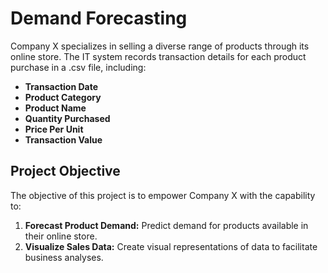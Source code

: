 # Demand Forecasting

Company X specializes in selling a diverse range of products through its online store. The IT system records transaction details for each product purchase in a .csv file, including:

- **Transaction Date**
- **Product Category**
- **Product Name**
- **Quantity Purchased**
- **Price Per Unit**
- **Transaction Value**

## Project Objective

The objective of this project is to empower Company X with the capability to:

1. **Forecast Product Demand:** Predict demand for products available in their online store.
2. **Visualize Sales Data:** Create visual representations of data to facilitate business analyses.
